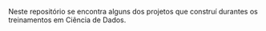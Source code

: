 Neste repositório se encontra alguns dos projetos que construí durantes os treinamentos em Ciência de Dados.
